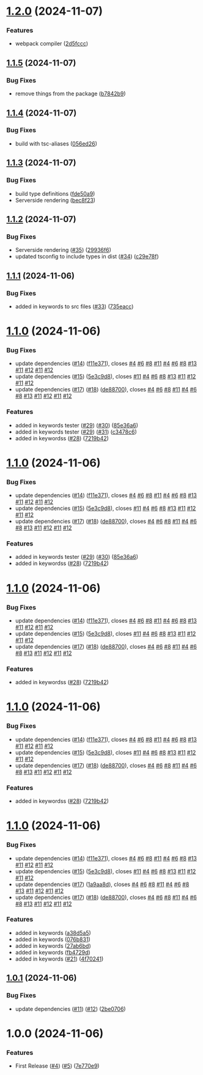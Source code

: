 # [1.2.0](https://github.com/jamaybyrone/react-schema-markup/compare/v1.1.5...v1.2.0) (2024-11-07)


### Features

* webpack compiler ([2d5fccc](https://github.com/jamaybyrone/react-schema-markup/commit/2d5fccc0aa9e1d007c4fd012cf5fe72780a2ad63))

## [1.1.5](https://github.com/jamaybyrone/react-schema-markup/compare/v1.1.4...v1.1.5) (2024-11-07)


### Bug Fixes

* remove things from the package ([b7842b9](https://github.com/jamaybyrone/react-schema-markup/commit/b7842b9a05338d8b51d62834702868fbb40e8681))

## [1.1.4](https://github.com/jamaybyrone/react-schema-markup/compare/v1.1.3...v1.1.4) (2024-11-07)


### Bug Fixes

* build with tsc-aliases ([056ed26](https://github.com/jamaybyrone/react-schema-markup/commit/056ed264bfd794aab971835e317d97d6fc49c610))

## [1.1.3](https://github.com/jamaybyrone/react-schema-markup/compare/v1.1.2...v1.1.3) (2024-11-07)


### Bug Fixes

* build type definitions ([fde50a9](https://github.com/jamaybyrone/react-schema-markup/commit/fde50a9695e77fa586edf485a772fb1872134d56))
* Serverside rendering ([bec8f23](https://github.com/jamaybyrone/react-schema-markup/commit/bec8f238703a5b31eb8ec48fff66ba94dc6b29af))

## [1.1.2](https://github.com/jamaybyrone/react-schema-markup/compare/v1.1.1...v1.1.2) (2024-11-07)


### Bug Fixes

* Serverside rendering ([#35](https://github.com/jamaybyrone/react-schema-markup/issues/35)) ([29936f6](https://github.com/jamaybyrone/react-schema-markup/commit/29936f6bd415d3b3d548b51a94739ae019c360a0))
* updated tsconfig to include types in dist ([#34](https://github.com/jamaybyrone/react-schema-markup/issues/34)) ([c29e78f](https://github.com/jamaybyrone/react-schema-markup/commit/c29e78f8dd8eb5c6d977e85d5d83b9e96024e323))

## [1.1.1](https://github.com/jamaybyrone/react-schema-markup/compare/v1.1.0...v1.1.1) (2024-11-06)


### Bug Fixes

* added in keywords to src files ([#33](https://github.com/jamaybyrone/react-schema-markup/issues/33)) ([735eacc](https://github.com/jamaybyrone/react-schema-markup/commit/735eacc0681e98f88306dc7684c9e0e9e03dda7f))

# [1.1.0](https://github.com/jamaybyrone/react-schema-markup/compare/v1.0.1...v1.1.0) (2024-11-06)


### Bug Fixes

* update dependencies ([#14](https://github.com/jamaybyrone/react-schema-markup/issues/14)) ([f11e371](https://github.com/jamaybyrone/react-schema-markup/commit/f11e3719c06d15cf33b5d2d573549153f5fc66cd)), closes [#4](https://github.com/jamaybyrone/react-schema-markup/issues/4) [#6](https://github.com/jamaybyrone/react-schema-markup/issues/6) [#8](https://github.com/jamaybyrone/react-schema-markup/issues/8) [#11](https://github.com/jamaybyrone/react-schema-markup/issues/11) [#4](https://github.com/jamaybyrone/react-schema-markup/issues/4) [#6](https://github.com/jamaybyrone/react-schema-markup/issues/6) [#8](https://github.com/jamaybyrone/react-schema-markup/issues/8) [#13](https://github.com/jamaybyrone/react-schema-markup/issues/13) [#11](https://github.com/jamaybyrone/react-schema-markup/issues/11) [#12](https://github.com/jamaybyrone/react-schema-markup/issues/12) [#11](https://github.com/jamaybyrone/react-schema-markup/issues/11) [#12](https://github.com/jamaybyrone/react-schema-markup/issues/12)
* update dependencies ([#15](https://github.com/jamaybyrone/react-schema-markup/issues/15)) ([5e3c9d8](https://github.com/jamaybyrone/react-schema-markup/commit/5e3c9d8f38c3c8ef716332a25416a43620bb1cbe)), closes [#11](https://github.com/jamaybyrone/react-schema-markup/issues/11) [#4](https://github.com/jamaybyrone/react-schema-markup/issues/4) [#6](https://github.com/jamaybyrone/react-schema-markup/issues/6) [#8](https://github.com/jamaybyrone/react-schema-markup/issues/8) [#13](https://github.com/jamaybyrone/react-schema-markup/issues/13) [#11](https://github.com/jamaybyrone/react-schema-markup/issues/11) [#12](https://github.com/jamaybyrone/react-schema-markup/issues/12) [#11](https://github.com/jamaybyrone/react-schema-markup/issues/11) [#12](https://github.com/jamaybyrone/react-schema-markup/issues/12)
* update dependencies ([#17](https://github.com/jamaybyrone/react-schema-markup/issues/17)) ([#18](https://github.com/jamaybyrone/react-schema-markup/issues/18)) ([de88700](https://github.com/jamaybyrone/react-schema-markup/commit/de887001c218edcca0aefe6bdf1df382ca7200a8)), closes [#4](https://github.com/jamaybyrone/react-schema-markup/issues/4) [#6](https://github.com/jamaybyrone/react-schema-markup/issues/6) [#8](https://github.com/jamaybyrone/react-schema-markup/issues/8) [#11](https://github.com/jamaybyrone/react-schema-markup/issues/11) [#4](https://github.com/jamaybyrone/react-schema-markup/issues/4) [#6](https://github.com/jamaybyrone/react-schema-markup/issues/6) [#8](https://github.com/jamaybyrone/react-schema-markup/issues/8) [#13](https://github.com/jamaybyrone/react-schema-markup/issues/13) [#11](https://github.com/jamaybyrone/react-schema-markup/issues/11) [#12](https://github.com/jamaybyrone/react-schema-markup/issues/12) [#11](https://github.com/jamaybyrone/react-schema-markup/issues/11) [#12](https://github.com/jamaybyrone/react-schema-markup/issues/12)


### Features

* added in keywords tester ([#29](https://github.com/jamaybyrone/react-schema-markup/issues/29)) ([#30](https://github.com/jamaybyrone/react-schema-markup/issues/30)) ([85e36a6](https://github.com/jamaybyrone/react-schema-markup/commit/85e36a685f3b4b0f773c3e6b02aad457e016ef0b))
* added in keywords tester ([#29](https://github.com/jamaybyrone/react-schema-markup/issues/29)) ([#31](https://github.com/jamaybyrone/react-schema-markup/issues/31)) ([c3478c6](https://github.com/jamaybyrone/react-schema-markup/commit/c3478c63539f63e77beb7a9e66cc68cd78a88b8c))
* added in keywordss ([#28](https://github.com/jamaybyrone/react-schema-markup/issues/28)) ([7219b42](https://github.com/jamaybyrone/react-schema-markup/commit/7219b42e373060a97ffc5f1434b0b7f5e8e7afa0))

# [1.1.0](https://github.com/jamaybyrone/react-schema-markup/compare/v1.0.1...v1.1.0) (2024-11-06)




### Bug Fixes

* update dependencies ([#14](https://github.com/jamaybyrone/react-schema-markup/issues/14)) ([f11e371](https://github.com/jamaybyrone/react-schema-markup/commit/f11e3719c06d15cf33b5d2d573549153f5fc66cd)), closes [#4](https://github.com/jamaybyrone/react-schema-markup/issues/4) [#6](https://github.com/jamaybyrone/react-schema-markup/issues/6) [#8](https://github.com/jamaybyrone/react-schema-markup/issues/8) [#11](https://github.com/jamaybyrone/react-schema-markup/issues/11) [#4](https://github.com/jamaybyrone/react-schema-markup/issues/4) [#6](https://github.com/jamaybyrone/react-schema-markup/issues/6) [#8](https://github.com/jamaybyrone/react-schema-markup/issues/8) [#13](https://github.com/jamaybyrone/react-schema-markup/issues/13) [#11](https://github.com/jamaybyrone/react-schema-markup/issues/11) [#12](https://github.com/jamaybyrone/react-schema-markup/issues/12) [#11](https://github.com/jamaybyrone/react-schema-markup/issues/11) [#12](https://github.com/jamaybyrone/react-schema-markup/issues/12)
* update dependencies ([#15](https://github.com/jamaybyrone/react-schema-markup/issues/15)) ([5e3c9d8](https://github.com/jamaybyrone/react-schema-markup/commit/5e3c9d8f38c3c8ef716332a25416a43620bb1cbe)), closes [#11](https://github.com/jamaybyrone/react-schema-markup/issues/11) [#4](https://github.com/jamaybyrone/react-schema-markup/issues/4) [#6](https://github.com/jamaybyrone/react-schema-markup/issues/6) [#8](https://github.com/jamaybyrone/react-schema-markup/issues/8) [#13](https://github.com/jamaybyrone/react-schema-markup/issues/13) [#11](https://github.com/jamaybyrone/react-schema-markup/issues/11) [#12](https://github.com/jamaybyrone/react-schema-markup/issues/12) [#11](https://github.com/jamaybyrone/react-schema-markup/issues/11) [#12](https://github.com/jamaybyrone/react-schema-markup/issues/12)
* update dependencies ([#17](https://github.com/jamaybyrone/react-schema-markup/issues/17)) ([#18](https://github.com/jamaybyrone/react-schema-markup/issues/18)) ([de88700](https://github.com/jamaybyrone/react-schema-markup/commit/de887001c218edcca0aefe6bdf1df382ca7200a8)), closes [#4](https://github.com/jamaybyrone/react-schema-markup/issues/4) [#6](https://github.com/jamaybyrone/react-schema-markup/issues/6) [#8](https://github.com/jamaybyrone/react-schema-markup/issues/8) [#11](https://github.com/jamaybyrone/react-schema-markup/issues/11) [#4](https://github.com/jamaybyrone/react-schema-markup/issues/4) [#6](https://github.com/jamaybyrone/react-schema-markup/issues/6) [#8](https://github.com/jamaybyrone/react-schema-markup/issues/8) [#13](https://github.com/jamaybyrone/react-schema-markup/issues/13) [#11](https://github.com/jamaybyrone/react-schema-markup/issues/11) [#12](https://github.com/jamaybyrone/react-schema-markup/issues/12) [#11](https://github.com/jamaybyrone/react-schema-markup/issues/11) [#12](https://github.com/jamaybyrone/react-schema-markup/issues/12)


### Features

* added in keywords tester ([#29](https://github.com/jamaybyrone/react-schema-markup/issues/29)) ([#30](https://github.com/jamaybyrone/react-schema-markup/issues/30)) ([85e36a6](https://github.com/jamaybyrone/react-schema-markup/commit/85e36a685f3b4b0f773c3e6b02aad457e016ef0b))
* added in keywordss ([#28](https://github.com/jamaybyrone/react-schema-markup/issues/28)) ([7219b42](https://github.com/jamaybyrone/react-schema-markup/commit/7219b42e373060a97ffc5f1434b0b7f5e8e7afa0))

# [1.1.0](https://github.com/jamaybyrone/react-schema-markup/compare/v1.0.1...v1.1.0) (2024-11-06)




### Bug Fixes

* update dependencies ([#14](https://github.com/jamaybyrone/react-schema-markup/issues/14)) ([f11e371](https://github.com/jamaybyrone/react-schema-markup/commit/f11e3719c06d15cf33b5d2d573549153f5fc66cd)), closes [#4](https://github.com/jamaybyrone/react-schema-markup/issues/4) [#6](https://github.com/jamaybyrone/react-schema-markup/issues/6) [#8](https://github.com/jamaybyrone/react-schema-markup/issues/8) [#11](https://github.com/jamaybyrone/react-schema-markup/issues/11) [#4](https://github.com/jamaybyrone/react-schema-markup/issues/4) [#6](https://github.com/jamaybyrone/react-schema-markup/issues/6) [#8](https://github.com/jamaybyrone/react-schema-markup/issues/8) [#13](https://github.com/jamaybyrone/react-schema-markup/issues/13) [#11](https://github.com/jamaybyrone/react-schema-markup/issues/11) [#12](https://github.com/jamaybyrone/react-schema-markup/issues/12) [#11](https://github.com/jamaybyrone/react-schema-markup/issues/11) [#12](https://github.com/jamaybyrone/react-schema-markup/issues/12)
* update dependencies ([#15](https://github.com/jamaybyrone/react-schema-markup/issues/15)) ([5e3c9d8](https://github.com/jamaybyrone/react-schema-markup/commit/5e3c9d8f38c3c8ef716332a25416a43620bb1cbe)), closes [#11](https://github.com/jamaybyrone/react-schema-markup/issues/11) [#4](https://github.com/jamaybyrone/react-schema-markup/issues/4) [#6](https://github.com/jamaybyrone/react-schema-markup/issues/6) [#8](https://github.com/jamaybyrone/react-schema-markup/issues/8) [#13](https://github.com/jamaybyrone/react-schema-markup/issues/13) [#11](https://github.com/jamaybyrone/react-schema-markup/issues/11) [#12](https://github.com/jamaybyrone/react-schema-markup/issues/12) [#11](https://github.com/jamaybyrone/react-schema-markup/issues/11) [#12](https://github.com/jamaybyrone/react-schema-markup/issues/12)
* update dependencies ([#17](https://github.com/jamaybyrone/react-schema-markup/issues/17)) ([#18](https://github.com/jamaybyrone/react-schema-markup/issues/18)) ([de88700](https://github.com/jamaybyrone/react-schema-markup/commit/de887001c218edcca0aefe6bdf1df382ca7200a8)), closes [#4](https://github.com/jamaybyrone/react-schema-markup/issues/4) [#6](https://github.com/jamaybyrone/react-schema-markup/issues/6) [#8](https://github.com/jamaybyrone/react-schema-markup/issues/8) [#11](https://github.com/jamaybyrone/react-schema-markup/issues/11) [#4](https://github.com/jamaybyrone/react-schema-markup/issues/4) [#6](https://github.com/jamaybyrone/react-schema-markup/issues/6) [#8](https://github.com/jamaybyrone/react-schema-markup/issues/8) [#13](https://github.com/jamaybyrone/react-schema-markup/issues/13) [#11](https://github.com/jamaybyrone/react-schema-markup/issues/11) [#12](https://github.com/jamaybyrone/react-schema-markup/issues/12) [#11](https://github.com/jamaybyrone/react-schema-markup/issues/11) [#12](https://github.com/jamaybyrone/react-schema-markup/issues/12)


### Features

* added in keywordss ([#28](https://github.com/jamaybyrone/react-schema-markup/issues/28)) ([7219b42](https://github.com/jamaybyrone/react-schema-markup/commit/7219b42e373060a97ffc5f1434b0b7f5e8e7afa0))

# [1.1.0](https://github.com/jamaybyrone/react-schema-markup/compare/v1.0.1...v1.1.0) (2024-11-06)


### Bug Fixes

* update dependencies ([#14](https://github.com/jamaybyrone/react-schema-markup/issues/14)) ([f11e371](https://github.com/jamaybyrone/react-schema-markup/commit/f11e3719c06d15cf33b5d2d573549153f5fc66cd)), closes [#4](https://github.com/jamaybyrone/react-schema-markup/issues/4) [#6](https://github.com/jamaybyrone/react-schema-markup/issues/6) [#8](https://github.com/jamaybyrone/react-schema-markup/issues/8) [#11](https://github.com/jamaybyrone/react-schema-markup/issues/11) [#4](https://github.com/jamaybyrone/react-schema-markup/issues/4) [#6](https://github.com/jamaybyrone/react-schema-markup/issues/6) [#8](https://github.com/jamaybyrone/react-schema-markup/issues/8) [#13](https://github.com/jamaybyrone/react-schema-markup/issues/13) [#11](https://github.com/jamaybyrone/react-schema-markup/issues/11) [#12](https://github.com/jamaybyrone/react-schema-markup/issues/12) [#11](https://github.com/jamaybyrone/react-schema-markup/issues/11) [#12](https://github.com/jamaybyrone/react-schema-markup/issues/12)
* update dependencies ([#15](https://github.com/jamaybyrone/react-schema-markup/issues/15)) ([5e3c9d8](https://github.com/jamaybyrone/react-schema-markup/commit/5e3c9d8f38c3c8ef716332a25416a43620bb1cbe)), closes [#11](https://github.com/jamaybyrone/react-schema-markup/issues/11) [#4](https://github.com/jamaybyrone/react-schema-markup/issues/4) [#6](https://github.com/jamaybyrone/react-schema-markup/issues/6) [#8](https://github.com/jamaybyrone/react-schema-markup/issues/8) [#13](https://github.com/jamaybyrone/react-schema-markup/issues/13) [#11](https://github.com/jamaybyrone/react-schema-markup/issues/11) [#12](https://github.com/jamaybyrone/react-schema-markup/issues/12) [#11](https://github.com/jamaybyrone/react-schema-markup/issues/11) [#12](https://github.com/jamaybyrone/react-schema-markup/issues/12)
* update dependencies ([#17](https://github.com/jamaybyrone/react-schema-markup/issues/17)) ([#18](https://github.com/jamaybyrone/react-schema-markup/issues/18)) ([de88700](https://github.com/jamaybyrone/react-schema-markup/commit/de887001c218edcca0aefe6bdf1df382ca7200a8)), closes [#4](https://github.com/jamaybyrone/react-schema-markup/issues/4) [#6](https://github.com/jamaybyrone/react-schema-markup/issues/6) [#8](https://github.com/jamaybyrone/react-schema-markup/issues/8) [#11](https://github.com/jamaybyrone/react-schema-markup/issues/11) [#4](https://github.com/jamaybyrone/react-schema-markup/issues/4) [#6](https://github.com/jamaybyrone/react-schema-markup/issues/6) [#8](https://github.com/jamaybyrone/react-schema-markup/issues/8) [#13](https://github.com/jamaybyrone/react-schema-markup/issues/13) [#11](https://github.com/jamaybyrone/react-schema-markup/issues/11) [#12](https://github.com/jamaybyrone/react-schema-markup/issues/12) [#11](https://github.com/jamaybyrone/react-schema-markup/issues/11) [#12](https://github.com/jamaybyrone/react-schema-markup/issues/12)


### Features

* added in keywordss ([#28](https://github.com/jamaybyrone/react-schema-markup/issues/28)) ([7219b42](https://github.com/jamaybyrone/react-schema-markup/commit/7219b42e373060a97ffc5f1434b0b7f5e8e7afa0))

# [1.1.0](https://github.com/jamaybyrone/react-schema-markup/compare/v1.0.1...v1.1.0) (2024-11-06)


### Bug Fixes

* update dependencies ([#14](https://github.com/jamaybyrone/react-schema-markup/issues/14)) ([f11e371](https://github.com/jamaybyrone/react-schema-markup/commit/f11e3719c06d15cf33b5d2d573549153f5fc66cd)), closes [#4](https://github.com/jamaybyrone/react-schema-markup/issues/4) [#6](https://github.com/jamaybyrone/react-schema-markup/issues/6) [#8](https://github.com/jamaybyrone/react-schema-markup/issues/8) [#11](https://github.com/jamaybyrone/react-schema-markup/issues/11) [#4](https://github.com/jamaybyrone/react-schema-markup/issues/4) [#6](https://github.com/jamaybyrone/react-schema-markup/issues/6) [#8](https://github.com/jamaybyrone/react-schema-markup/issues/8) [#13](https://github.com/jamaybyrone/react-schema-markup/issues/13) [#11](https://github.com/jamaybyrone/react-schema-markup/issues/11) [#12](https://github.com/jamaybyrone/react-schema-markup/issues/12) [#11](https://github.com/jamaybyrone/react-schema-markup/issues/11) [#12](https://github.com/jamaybyrone/react-schema-markup/issues/12)
* update dependencies ([#15](https://github.com/jamaybyrone/react-schema-markup/issues/15)) ([5e3c9d8](https://github.com/jamaybyrone/react-schema-markup/commit/5e3c9d8f38c3c8ef716332a25416a43620bb1cbe)), closes [#11](https://github.com/jamaybyrone/react-schema-markup/issues/11) [#4](https://github.com/jamaybyrone/react-schema-markup/issues/4) [#6](https://github.com/jamaybyrone/react-schema-markup/issues/6) [#8](https://github.com/jamaybyrone/react-schema-markup/issues/8) [#13](https://github.com/jamaybyrone/react-schema-markup/issues/13) [#11](https://github.com/jamaybyrone/react-schema-markup/issues/11) [#12](https://github.com/jamaybyrone/react-schema-markup/issues/12) [#11](https://github.com/jamaybyrone/react-schema-markup/issues/11) [#12](https://github.com/jamaybyrone/react-schema-markup/issues/12)
* update dependencies ([#17](https://github.com/jamaybyrone/react-schema-markup/issues/17)) ([1a9aa8d](https://github.com/jamaybyrone/react-schema-markup/commit/1a9aa8d5426065ebfc6cf61fd0d7189e7c9e204d)), closes [#4](https://github.com/jamaybyrone/react-schema-markup/issues/4) [#6](https://github.com/jamaybyrone/react-schema-markup/issues/6) [#8](https://github.com/jamaybyrone/react-schema-markup/issues/8) [#11](https://github.com/jamaybyrone/react-schema-markup/issues/11) [#4](https://github.com/jamaybyrone/react-schema-markup/issues/4) [#6](https://github.com/jamaybyrone/react-schema-markup/issues/6) [#8](https://github.com/jamaybyrone/react-schema-markup/issues/8) [#13](https://github.com/jamaybyrone/react-schema-markup/issues/13) [#11](https://github.com/jamaybyrone/react-schema-markup/issues/11) [#12](https://github.com/jamaybyrone/react-schema-markup/issues/12) [#11](https://github.com/jamaybyrone/react-schema-markup/issues/11) [#12](https://github.com/jamaybyrone/react-schema-markup/issues/12)
* update dependencies ([#17](https://github.com/jamaybyrone/react-schema-markup/issues/17)) ([#18](https://github.com/jamaybyrone/react-schema-markup/issues/18)) ([de88700](https://github.com/jamaybyrone/react-schema-markup/commit/de887001c218edcca0aefe6bdf1df382ca7200a8)), closes [#4](https://github.com/jamaybyrone/react-schema-markup/issues/4) [#6](https://github.com/jamaybyrone/react-schema-markup/issues/6) [#8](https://github.com/jamaybyrone/react-schema-markup/issues/8) [#11](https://github.com/jamaybyrone/react-schema-markup/issues/11) [#4](https://github.com/jamaybyrone/react-schema-markup/issues/4) [#6](https://github.com/jamaybyrone/react-schema-markup/issues/6) [#8](https://github.com/jamaybyrone/react-schema-markup/issues/8) [#13](https://github.com/jamaybyrone/react-schema-markup/issues/13) [#11](https://github.com/jamaybyrone/react-schema-markup/issues/11) [#12](https://github.com/jamaybyrone/react-schema-markup/issues/12) [#11](https://github.com/jamaybyrone/react-schema-markup/issues/11) [#12](https://github.com/jamaybyrone/react-schema-markup/issues/12)


### Features

* added in keywords ([a38d5a5](https://github.com/jamaybyrone/react-schema-markup/commit/a38d5a549334dadd6ea78a9ae745fda9d27d8a04))
* added in keywords ([076b831](https://github.com/jamaybyrone/react-schema-markup/commit/076b8315829753e57ad6a846264daf192112e255))
* added in keywords ([27ab6bd](https://github.com/jamaybyrone/react-schema-markup/commit/27ab6bdd919b21b1e15c79dc37717868a4e50405))
* added in keywords ([fb4729d](https://github.com/jamaybyrone/react-schema-markup/commit/fb4729ddf1ff53afc8d0ae1342b59b3255591806))
* added in keywords ([#21](https://github.com/jamaybyrone/react-schema-markup/issues/21)) ([4f70241](https://github.com/jamaybyrone/react-schema-markup/commit/4f70241e60f80903f09a9993c09d839f2bb0e624))

## [1.0.1](https://github.com/jamaybyrone/react-schema-markup/compare/v1.0.0...v1.0.1) (2024-11-06)


### Bug Fixes

* update dependencies ([#11](https://github.com/jamaybyrone/react-schema-markup/issues/11)) ([#12](https://github.com/jamaybyrone/react-schema-markup/issues/12)) ([2be0706](https://github.com/jamaybyrone/react-schema-markup/commit/2be0706089e4c70a9efcb42bc76773d971346ea7))

# 1.0.0 (2024-11-06)


### Features

* First Release ([#4](https://github.com/jamaybyrone/react-schema-markup/issues/4)) ([#5](https://github.com/jamaybyrone/react-schema-markup/issues/5)) ([7e770e9](https://github.com/jamaybyrone/react-schema-markup/commit/7e770e9d1b06511aa27525796ff98a2fc4c38355))
